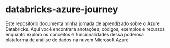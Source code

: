 # databricks-azure-journey
Este repositório documenta minha jornada de aprendizado sobre o Azure Databricks. Aqui você encontrará anotações, códigos, exemplos e recursos enquanto exploro os conceitos e funcionalidades dessa poderosa plataforma de análise de dados na nuvem Microsoft Azure.
